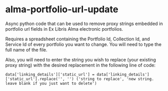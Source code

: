 # alma-portfolio-url-update
Async python code that can be used to remove proxy strings embedded in portfolio url fields in Ex Libris Alma electronic portfolios.


Requires a spreadsheet containing the Portfolio Id, Collection Id, and Service Id of every portfolio you want to change. You will need to type the full name of the file.

Also, you will need to enter the string you wish to replace (your existing proxy string) with the desired replacement in the following line of code:

```data['linking_details']['static_url'] = data['linking_details']['static_url'].replace('', '') ('string to replace', 'new string. leave blank if you just want to delete') ```

